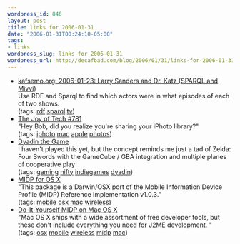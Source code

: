 ```yaml
--- 
wordpress_id: 846
layout: post
title: links for 2006-01-31
date: "2006-01-31T00:24:10-05:00"
tags: 
- links
wordpress_slug: links-for-2006-01-31
wordpress_url: http://decafbad.com/blog/2006/01/31/links-for-2006-01-31
---
```

<ul class="delicious">
	<li>
		<div class="delicious-link"><a href="http://www.kafsemo.org/2006/01/23.html">kafsemo.org: 2006-01-23: Larry Sanders and Dr. Katz (SPARQL and Mivvi)</a></div>
		<div class="delicious-extended">Use RDF and Sparql to find which actors were in what episodes of each of two shows.</div>
		<div class="delicious-tags">(tags: <a href="http://del.icio.us/deusx/rdf">rdf</a> <a href="http://del.icio.us/deusx/sparql">sparql</a> <a href="http://del.icio.us/deusx/tv">tv</a>)</div>
	</li>
	<li>
		<div class="delicious-link"><a href="http://www.geekculture.com/joyoftech/joyarchives/781.html">The Joy of Tech #781</a></div>
		<div class="delicious-extended">"Hey Bob, did you realize you're sharing your iPhoto library?"</div>
		<div class="delicious-tags">(tags: <a href="http://del.icio.us/deusx/iphoto">iphoto</a> <a href="http://del.icio.us/deusx/mac">mac</a> <a href="http://del.icio.us/deusx/apple">apple</a> <a href="http://del.icio.us/deusx/photos">photos</a>)</div>
	</li>
	<li>
		<div class="delicious-link"><a href="http://www.dyadin.com/dyadin.php">Dyadin the Game</a></div>
		<div class="delicious-extended">I haven't played this yet, but the concept reminds me just a tad of Zelda: Four Swords with the GameCube / GBA integration and multiple planes of cooperative play</div>
		<div class="delicious-tags">(tags: <a href="http://del.icio.us/deusx/gaming">gaming</a> <a href="http://del.icio.us/deusx/nifty">nifty</a> <a href="http://del.icio.us/deusx/indiegames">indiegames</a> <a href="http://del.icio.us/deusx/dyadin">dyadin</a>)</div>
	</li>
	<li>
		<div class="delicious-link"><a href="http://mpowers.net/midp-osx/">MIDP for OS X</a></div>
		<div class="delicious-extended">"This package is a Darwin/OSX port of the Mobile Information Device Profile (MIDP) Reference Implementation v1.0.3."</div>
		<div class="delicious-tags">(tags: <a href="http://del.icio.us/deusx/mobile">mobile</a> <a href="http://del.icio.us/deusx/osx">osx</a> <a href="http://del.icio.us/deusx/mac">mac</a> <a href="http://del.icio.us/deusx/wireless">wireless</a>)</div>
	</li>
	<li>
		<div class="delicious-link"><a href="http://developers.sun.com/techtopics/mobility/midp/articles/osx/">Do-It-Yourself MIDP on Mac OS X</a></div>
		<div class="delicious-extended">"Mac OS X ships with a wide assortment of free developer tools, but these don't include everything you need for J2ME development. "</div>
		<div class="delicious-tags">(tags: <a href="http://del.icio.us/deusx/osx">osx</a> <a href="http://del.icio.us/deusx/mobile">mobile</a> <a href="http://del.icio.us/deusx/wireless">wireless</a> <a href="http://del.icio.us/deusx/midp">midp</a> <a href="http://del.icio.us/deusx/mac">mac</a>)</div>
	</li>
</ul>
